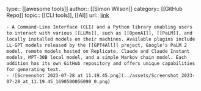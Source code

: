 type:: [[awesome tools]]
author:: [[Simon Wilson]]
category:: [[GitHub Repo]]
topic:: [[CLI tools]], [[AI]] 
url:: [link](https://github.com/simonw/llm)

	- A Command-Line Interface (CLI) and a Python library enabling users to interact with various [[LLMs]], such as [[OpenAI]], [[PaLM]], and locally installed models on their machines. Available plugins include LL-GPT models released by the [[GPT4All]] project, Google's PaLM 2 model, remote models hosted on Replicate, Claude and Claude Instant models, MPT-30B local model, and a simple Markov chain model. Each addition has its own GitHub repository and offers unique capabilities for generating text.
	- ![Screenshot 2023-07-28 at 11.19.45.png](../assets/Screenshot_2023-07-28_at_11.19.45_1690500056090_0.png)